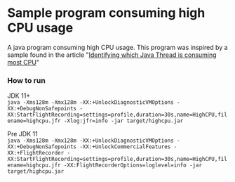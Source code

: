 Sample program consuming high CPU usage
=======================================

A java program consuming high CPU usage. This program was inspired by a sample found in the article "[Identifying which Java Thread is consuming most CPU](http://code.nomad-labs.com/2010/11/18/identifying-which-java-thread-is-consuming-most-cpu/)"

### How to run
JDK 11+  
`java -Xms128m -Xmx128m -XX:+UnlockDiagnosticVMOptions -XX:+DebugNonSafepoints -XX:StartFlightRecording=settings=profile,duration=30s,name=HighCPU,filename=highcpu.jfr -Xlog:jfr=info -jar target/highcpu.jar`

Pre JDK 11  
`java -Xms128m -Xmx128m -XX:+UnlockDiagnosticVMOptions -XX:+DebugNonSafepoints -XX:+UnlockCommercialFeatures -XX:+FlightRecorder -XX:StartFlightRecording=settings=profile,duration=30s,name=HighCPU,filename=highcpu.jfr -XX:FlightRecorderOptions=loglevel=info -jar target/highcpu.jar`
